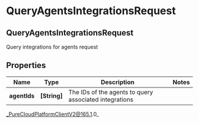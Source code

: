 # QueryAgentsIntegrationsRequest

## QueryAgentsIntegrationsRequest
Query integrations for agents request

## Properties

|Name | Type | Description | Notes|
|------------ | ------------- | ------------- | -------------|
| **agentIds** | **[String]** | The IDs of the agents to query associated integrations | |



_PureCloudPlatformClientV2@165.1.0_
